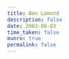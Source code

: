 ```yaml
---
title: Ben Lomond
description: false
date: 2003-06-03
time_taken: false
munro: true
permalink: false
---
```



